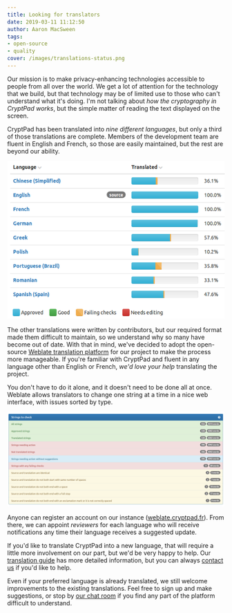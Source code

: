 ```yaml
---
title: Looking for translators
date: 2019-03-11 11:12:50
author: Aaron MacSween
tags:
- open-source
- quality
cover: /images/translations-status.png
---
```


Our mission is to make privacy-enhancing technologies accessible to people from all over the world.
We get a lot of attention for the technology that we build, but that technology may be of limited use to those who can't understand what it's doing.
I'm not talking about _how the cryptography in CryptPad works_, but the simple matter of reading the text displayed on the screen.

CryptPad has been translated into _nine different languages_, but only a third of those translations are complete.
Members of the development team are fluent in English and French, so those are easily maintained, but the rest are beyond our ability.

![translations status](/images/translations-status.png)

The other translations were written by contributors, but our required format made them difficult to maintain, so we understand why so many have become out of date.
With that in mind, we've decided to adopt the open-source [Weblate translation platform](https://weblate.org/en/) for our project to make the process more manageable.
If you're familiar with CryptPad and fluent in any language other than English or French, _we'd love your help_ translating the project.

You don't have to do it alone, and it doesn't need to be done all at once.
Weblate allows translators to change one string at a time in a nice web interface, with issues sorted by type.

![Weblate translation interface](/images/weblate-interface.png)

Anyone can register an account on our instance ([weblate.cryptpad.fr](https://weblate.cryptpad.fr)).
From there, we can appoint _reviewers_ for each language who will receive notifications any time their language receives a suggested update.

If you'd like to translate CryptPad into a new language, that will require a little more involvement on our part, but we'd be very happy to help.
Our [translation guide](https://github.com/xwiki-labs/cryptpad/blob/master/customize.dist/translations/README.md) has more detailed information, but you can always [contact us](mailto:weblate@cryptpad.fr) if you'd like to help.

Even if your preferred language is already translated, we still welcome improvements to the existing translations.
Feel free to sign up and make suggestions, or stop by [our chat room](https://riot.im/app/#/room/#cryptpad:matrix.org) if you find any part of the platform difficult to understand.

